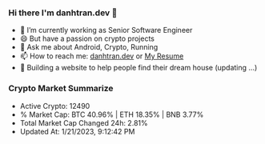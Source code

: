 ### Hi there I'm danhtran.dev 👋

- 🔭 I’m currently working as Senior Software Engineer
- 😄 But have a passion on crypto projects
- 💬 Ask me about Android, Crypto, Running 
- 📫 How to reach me: <a href="https://danhtran.dev" target="_blank">danhtran.dev</a> or <a href="Dan-Resume.pdf" target="_blank">My Resume</a>
- 🌱 Building a website to help people find their dream house (updating ...)

### Crypto Market Summarize
- Active Crypto: 12490
- % Market Cap: BTC 40.96% | ETH 18.35% | BNB 3.77%
- Total Market Cap Changed 24h: 2.81%
- Updated At: 1/21/2023, 9:12:42 PM
